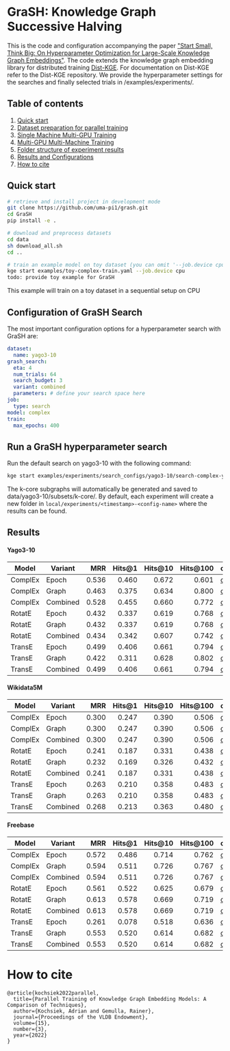 # GraSH: Knowledge Graph Successive Halving


This is the code and configuration accompanying the paper ["Start Small, Think Big: On Hyperparameter Optimization for Large-Scale Knowledge Graph Embeddings"](tbd.).
The code extends the knowledge graph embedding library for distributed training [Dist-KGE](https://github.com/uma-pi1/dist-kge).
For documentation on Dist-KGE refer to the Dist-KGE repository.
We provide the hyperparameter settings for the searches and finally selected trials in /examples/experiments/.


## Table of contents

1. [Quick start](#quick-start)
2. [Dataset preparation for parallel training](#dataset-preparation-for-parallel-training)
3. [Single Machine Multi-GPU Training](#single-machine-multi-gpu-training)
4. [Multi-GPU Multi-Machine Training](#multi-gpu-multi-machine-training)
5. [Folder structure of experiment results](#folder-structure-of-experiment-results)
6. [Results and Configurations](#results-and-configurations)
7. [How to cite](#how-to-cite)

## Quick start

```sh
# retrieve and install project in development mode
git clone https://github.com/uma-pi1/grash.git
cd GraSH
pip install -e .

# download and preprocess datasets
cd data
sh download_all.sh
cd ..

# train an example model on toy dataset (you can omit '--job.device cpu' when you have a gpu)
kge start examples/toy-complex-train.yaml --job.device cpu
todo: provide toy example for GraSH

```
This example will train on a toy dataset in a sequential setup on CPU


## Configuration of GraSH Search

The most important configuration options for a hyperparameter search with GraSH are:
````yaml
dataset:
  name: yago3-10
grash_search:
  eta: 4
  num_trials: 64
  search_budget: 3
  variant: combined
  parameters: # define your search space here
job:
  type: search
model: complex
train:
  max_epochs: 400
````

## Run a GraSH hyperparameter search
Run the default search on yago3-10 with the following command:
```sh
kge start examples/experiments/search_configs/yago3-10/search-complex-yago-combined.yaml
```
The k-core subgraphs will automatically be generated and saved to data/yago3-10/subsets/k-core/.
By default, each experiment will create a new folder in `local/experiments/<timestamp>-<config-name>` where the results can be found.


## Results

#### Yago3-10

Model		|Variant	|   MRR 	|  Hits@1  	|   Hits@10 |   Hits@100    | config
----    	|----    	|   ----:   |   ----:   |   ----:   |   ----:   	|   ----
ComplEx    	|Epoch    	|   0.536   |  0.460	|   0.672   |   0.601   	|  [config](examples/experiments/selected_trials/yago3-10/complex-yago-epoch.yaml)
ComplEx    	|Graph    	|   0.463   |  0.375	|   0.634   |   0.800   	|  [config](examples/experiments/selected_trials/yago3-10/complex-yago-graph.yaml)
ComplEx   	|Combined   |   0.528   |  0.455	|   0.660   |   0.772   	|  [config](examples/experiments/selected_trials/yago3-10/complex-yago-combined.yaml)
RotatE    	|Epoch    	|   0.432   |  0.337	|   0.619   |   0.768   	|  [config](examples/experiments/selected_trials/yago3-10/rotate-yago-epoch.yaml)
RotatE    	|Graph    	|   0.432   |  0.337	|   0.619   |   0.768   	|  [config](examples/experiments/selected_trials/yago3-10/rotate-yago-graph.yaml)
RotatE   	|Combined   |   0.434   |  0.342	|   0.607   |   0.742   	|  [config](examples/experiments/selected_trials/yago3-10/rotate-yago-combined.yaml)
TransE    	|Epoch    	|   0.499   |  0.406	|   0.661   |   0.794   	|  [config](examples/experiments/selected_trials/yago3-10/transe-yago-epoch.yaml)
TransE    	|Graph    	|   0.422   |  0.311	|   0.628   |   0.802   	|  [config](examples/experiments/selected_trials/yago3-10/transe-yago-graph.yaml)
TransE   	|Combined   |   0.499   |  0.406	|   0.661   |   0.794   	|  [config](examples/experiments/selected_trials/yago3-10/transe-yago-combined.yaml)

#### Wikidata5M

Model		|Variant	|   MRR 	|  Hits@1  	|   Hits@10 |   Hits@100    | config
----    	|----    	|   ----:   |   ----:   |   ----:   |   ----:   	|   ----
ComplEx    	|Epoch    	|   0.300   |  0.247	|   0.390   |   0.506   	|  [config](examples/experiments/selected_trials/wikidata5m/complex-yago-epoch.yaml)
ComplEx    	|Graph    	|   0.300   |  0.247	|   0.390   |   0.506   	|  [config](examples/experiments/selected_trials/wikidata5m/complex-yago-graph.yaml)
ComplEx   	|Combined   |   0.300   |  0.247	|   0.390   |   0.506   	|  [config](examples/experiments/selected_trials/wikidata5m/complex-yago-combined.yaml)
RotatE    	|Epoch    	|   0.241   |  0.187	|   0.331   |   0.438   	|  [config](examples/experiments/selected_trials/wikidata5m/rotate-yago-epoch.yaml)
RotatE    	|Graph    	|   0.232   |  0.169	|   0.326   |   0.432   	|  [config](examples/experiments/selected_trials/wikidata5m/rotate-yago-graph.yaml)
RotatE   	|Combined   |   0.241   |  0.187	|   0.331   |   0.438   	|  [config](examples/experiments/selected_trials/wikidata5m/rotate-yago-combined.yaml)
TransE    	|Epoch    	|   0.263   |  0.210	|   0.358   |   0.483   	|  [config](examples/experiments/selected_trials/wikidata5m/transe-yago-epoch.yaml)
TransE    	|Graph    	|   0.263   |  0.210	|   0.358   |   0.483   	|  [config](examples/experiments/selected_trials/wikidata5m/transe-yago-graph.yaml)
TransE   	|Combined   |   0.268   |  0.213	|   0.363   |   0.480   	|  [config](examples/experiments/selected_trials/wikidata5m/transe-yago-combined.yaml)

#### Freebase

Model		|Variant	|   MRR 	|  Hits@1  	|   Hits@10 |   Hits@100    | config
----    	|----    	|   ----:   |   ----:   |   ----:   |   ----:   	|   ----
ComplEx    	|Epoch    	|   0.572   |  0.486	|   0.714   |   0.762   	|  [config](examples/experiments/selected_trials/freebase/complex-yago-epoch.yaml)
ComplEx    	|Graph    	|   0.594   |  0.511	|   0.726   |   0.767   	|  [config](examples/experiments/selected_trials/freebase/complex-yago-graph.yaml)
ComplEx   	|Combined   |   0.594   |  0.511	|   0.726   |   0.767   	|  [config](examples/experiments/selected_trials/freebase/complex-yago-combined.yaml)
RotatE    	|Epoch    	|   0.561   |  0.522	|   0.625   |   0.679   	|  [config](examples/experiments/selected_trials/freebase/rotate-yago-epoch.yaml)
RotatE    	|Graph    	|   0.613   |  0.578	|   0.669   |   0.719   	|  [config](examples/experiments/selected_trials/freebase/rotate-yago-graph.yaml)
RotatE   	|Combined   |   0.613   |  0.578	|   0.669   |   0.719   	|  [config](examples/experiments/selected_trials/freebase/rotate-yago-combined.yaml)
TransE    	|Epoch    	|   0.261   |  0.078	|   0.518   |   0.636   	|  [config](examples/experiments/selected_trials/freebase/transe-yago-epoch.yaml)
TransE    	|Graph    	|   0.553   |  0.520	|   0.614   |   0.682   	|  [config](examples/experiments/selected_trials/freebase/transe-yago-graph.yaml)
TransE   	|Combined   |   0.553   |  0.520	|   0.614   |   0.682   	|  [config](examples/experiments/selected_trials/freebase/transe-yago-combined.yaml)

# How to cite
```
@article{kochsiek2022parallel,
  title={Parallel Training of Knowledge Graph Embedding Models: A Comparison of Techniques},
  author={Kochsiek, Adrian and Gemulla, Rainer},
  journal={Proceedings of the VLDB Endowment},
  volume={15},
  number={3},
  year={2022}
}
```